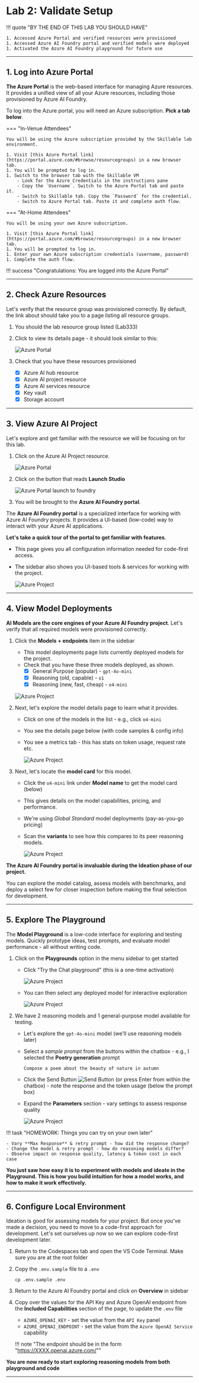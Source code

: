 # Lab 2: Validate Setup

!!! quote "BY THE END OF THIS LAB YOU SHOULD HAVE"

    1. Accessed Azure Portal and verified resources were provisioned
    1. Accessed Azure AI Foundry portal and verified models were deployed
    1. Activated the Azure AI Foundry playground for future use

---

## 1. Log into Azure Portal

**The Azure Portal** is the web-based interface for managing Azure resources. It provides a unified view of all your Azure resources, including those provisioned by Azure AI Foundry. 

To log into the Azure portal, you will need an Azure subscription. **Pick a tab below**.

=== "In-Venue Attendees"

    You will be using the Azure subscription provided by the Skillable lab environment.

    1. Visit [this Azure Portal link](https://portal.azure.com/#browse/resourcegroups) in a new browser tab.   
    1. You will be prompted to log in.
    1. Switch to the browser tab with the Skillable VM
        - Look for the Azure Credentials in the instructions pane
        - Copy the `Username`. Switch to the Azure Portal tab and paste it.
        - Switch to Skillable tab. Copy the `Password` for the credential.
        - Switch to Azure Portal tab. Paste it and complete auth flow. 

=== "At-Home Attendees"

    You will be using your own Azure subscription.

    1. Visit [this Azure Portal link](https://portal.azure.com/#browse/resourcegroups) in a new browser tab.
    1. You will be prompted to log in.
    1. Enter your own Azure subscription credentials (username, password)
    1. Complete the auth flow.

!!! success "Congratulations: You are logged into the Azure Portal"

---

## 2. Check Azure Resources

Let's verify that the resource group was provisioned correctly. By default, the link about should take you to a page listing all resource groups.

1. You should the lab resource group listed (Lab333)
1. Click to view its details page - it should look similar to this:

    ![Azure Portal](../assets/00-setup-azure-portal.png)

1. Check that you have these resources provisioned
    - [X] Azure AI hub resource 
    - [X] Azure AI project resource
    - [X] Azure AI services resource
    - [X] Key vault
    - [X] Storage account

---

## 3. View Azure AI Project

Let's explore and get familiar with the resource we will be focusing on for this lab. 

1. Click on the Azure AI Project resource.

    ![Azure Portal](../assets/00-setup-azure-portal-prjselect.png)

2. Click on the button that reads **Launch Studio**

    ![Azure Portal launch to foundry](../assets/00-setup-azure-portal-launchstudio.png)

3. You will be brought to the **Azure AI Foundry portal**.

The **Azure AI Foundry portal** is a specialized interface for working with Azure AI Foundry projects. It provides a UI-based (low-code) way to interact with your Azure AI applications. 

**Let's take a quick tour of the portal to get familiar with features**.

- This page gives you all configuration information needed for code-first access.
- The sidebar also shows you UI-based tools & services for working with the project.

    ![Azure Project](../assets//00-setup-foundry-project.png)

---

## 4. View Model Deployments

**AI Models are the core engines of your Azure AI Foundry project**. Let's verify that all required models were provisioned correctly.

1. Click the **Models + endpoints** item in the sidebar
    - This model deployments page lists currently deployed models for the project.
    - Check that you have these three models deployed, as shown.
        - [X] General Purpose (popular) - `gpt-4o-mini`
        - [X] Reasoning (old, capable) - `o1`
        - [X] Reasoning (new, fast, cheap) - `o4-mini`

    ![Azure Project](../assets/00-setup-foundry-deployments.png)


1. Next, let's explore the model details page to learn what it provides.
    - Click on one of the models in the list - e.g., click `o4-mini`
    - You see the details page below (with code samples & config info)
    - You see a metrics tab - this has stats on token usage, request rate etc.

        ![Azure Project](../assets/00-setup-model-card.png)

1. Next, let's locate the **model card** for this model.
    - Click the `o4-mini` link under **Model name** to get the model card (below)
    - This gives details on the model capabilities, pricing, and performance.
    - We're using _Global Standard_ model deployments (pay-as-you-go pricing)
    - Scan the **variants** to see how this compares to its peer reasoning models.

        ![Azure Project](../assets/00-setup-model-details-card.png)

**The Azure AI Foundry portal is invaluable during the Ideation phase of our project.**

You can explore the model catalog, assess models with benchmarks, and deploy a select few for closer inspection before making the final selection for development.

---

## 5. Explore The Playground

The **Model Playground** is a low-code interface for exploring and testing models. Quickly prototype ideas, test prompts, and evaluate model performance - all without writing code.

1. Click on the **Playgrounds** option in the menu sidebar to get started

    - Click "Try the Chat playground" (this is a one-time activation)

        ![Azure Project](../assets/00-setup-foundry-playground.png)

    - You can then select any deployed model for interactive exploration

        ![Azure Project](../assets/00-setup-foundry-model-select.png)

1. We have 2 reasoning models and 1 general-purpose model available for testing.

    - Let's explore the `gpt-4o-mini` model (we'll use reasoning models later)
    - Select a *sample prompt* from the buttons within the chatbox - e.g., I selected the **Poetry generation** prompt

        ```title="" linenums="0"
        Compose a poem about the beauty of nature in autumn
        ```

    - Click the Send Button ![Send Button](../assets/00-setup-foundry-chatsendbutton.png) (or press Enter from within the chatbox) - note the response and the token usage (below the prompt box)
    - Expand the **Parameters** section - vary settings to assess response quality

        ![Azure Project](../assets/00-setup-prompt-gpt.png)

!!! task "HOMEWORK: Things you can try on your own later"

    - Vary **Max Response** & retry prompt - how did the response change?
    - Change the model & retry prompt - how do reasoning models differ?
    - Observe impact on response quality, latency & token cost in each case

**You just saw how easy it is to experiment with models and ideate in the Playground. This is how you build intuition for how a model works, and how to make it work effectively.**


---

## 6. Configure Local Environment

Ideation is good for assessing models for your project. But once you've made a decision, you need to move to a code-first approach for development. Let's set ourselves up now so we can explore code-first development later.


1. Return to the Codespaces tab and open the VS Code Terminal. Make sure you are at the root folder
1. Copy the `.env.sample` file to a `.env`

    ``` title="" linenums="0"
    cp .env.sample .env
    ```

1. Return to the Azure AI Foundry portal and click on **Overview** in sidebar

1. Copy over the values for the API Key and Azure OpenAI endpoint from the **Included Capabilities** section of the page, to update the `.env` file

    - `AZURE_OPENAI_KEY` - set the value from the `API Key` panel
    - `AZURE_OPENAI_ENDPOINT` - set the value from the `Azure OpenAI Service` capability

    !!! note "The endpoint should be in the form "https://XXXX.openai.azure.com/""

**You are now ready to start exploring reasoning models from both playground and code**

---